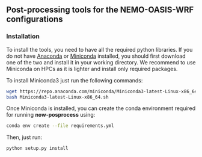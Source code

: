 
## Post-processing tools for the NEMO-OASIS-WRF configurations


### Installation

To install the tools, you need to have all the required python libraries. If you do not have [Anaconda](https://conda.io/projects/conda/en/latest/) or [Miniconda](https://conda.io/en/latest/miniconda.html) installed, you should first download one of the two and install it in your working directory. We recommend to use Miniconda on HPCs as it is lighter and install only required packages.

To install Miniconda3 just run the following commands:
```bash 
wget https://repo.anaconda.com/miniconda/Miniconda3-latest-Linux-x86_64.sh
bash Miniconda3-latest-Linux-x86_64.sh
```

Once Miniconda is installed, you can create the conda environment required for running **now-posprocess** using:
```bash 
conda env create --file requirements.yml
```

Then, just run:
```bash
python setup.py install
```